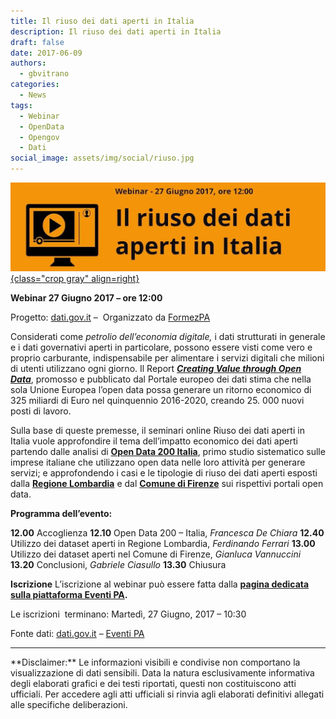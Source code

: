 ```yaml
---
title: Il riuso dei dati aperti in Italia
description: Il riuso dei dati aperti in Italia
draft: false
date: 2017-06-09
authors:
  - gbvitrano
categories:
  - News
tags:
  - Webinar
  - OpenData
  - Opengov
  - Dati
social_image: assets/img/social/riuso.jpg  
--- 
```

<style>
.md-typeset code { background-color: #fff0;}  
.md-typeset pre>code { background-color: #fff0;}  
</style>
[![riuso](riuso.jpg  "Il riuso dei dati aperti in Italia" ){class="crop gray" align=right}](index.md)

**Webinar 27 Giugno 2017 – ore 12:00**

Progetto: [dati.gov.it](http://focus.formez.it/node/15686) –  Organizzato da [FormezPA](http://www.formez.it/)

Considerati come _petrolio dell’economia digitale,_ i dati strutturati in generale e i dati governativi aperti in particolare, possono essere visti come vero e proprio carburante, indispensabile per alimentare i servizi digitali che milioni di utenti utilizzano ogni giorno. Il Report _**[Creating Value through Open Data](https://www.europeandataportal.eu/it/highlights/creating-value-through-open-data)**_, promosso e pubblicato dal Portale europeo dei dati stima che nella sola Unione Europea <!-- more -->l’open data possa generare un ritorno economico di 325 miliardi di Euro nel quinquennio 2016-2020, creando 25. 000 nuovi posti di lavoro.

Sulla base di queste premesse, il seminari online Riuso dei dati aperti in Italia vuole approfondire il tema dell’impatto economico dei dati aperti partendo dalle analisi di **[Open Data 200 Italia](http://www.opendata500.com/it/)**, primo studio sistematico sulle imprese italiane che utilizzano open data nelle loro attività per generare servizi; e approfondendo i casi e le tipologie di riuso dei dati aperti esposti dalla **[Regione Lombardia](https://dati.lombardia.it/)** e dal **[Comune di Firenze](http://opendata.comune.fi.it/)** sui rispettivi portali open data.

**Programma dell’evento:**

**12.00** Accoglienza
**12.10** Open Data 200 – Italia, _Francesca De Chiara_
**12.40** Utilizzo dei dataset aperti in Regione Lombardia, _Ferdinando Ferrari_
**13.00** Utilizzo dei dataset aperti nel Comune di Firenze, _Gianluca Vannuccini_
**13.20** Conclusioni, _Gabriele Ciasullo_
**13.30** Chiusura

**Iscrizione**
L’iscrizione al webinar può essere fatta dalla **[pagina dedicata sulla piattaforma Eventi PA](http://eventipa.formez.it/node/103378).**

Le iscrizioni  terminano: Martedì, 27 Giugno, 2017 – 10:30

Fonte dati: [dati.gov.it](http://www.dati.gov.it/content/webinar-riuso-dei-dati-aperti-italia) – [Eventi PA](http://eventipa.formez.it/node/103378)

<hr>
**Disclaimer:** Le informazioni visibili e condivise non comportano la visualizzazione di dati sensibili. Data la natura esclusivamente informativa degli elaborati grafici e dei testi riportati, questi non costituiscono atti ufficiali. Per accedere agli atti ufficiali si rinvia agli elaborati definitivi allegati alle specifiche deliberazioni.